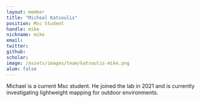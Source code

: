 ```yaml
---
layout: member
title: "Micheal Katsoulis"
position: Msc Student
handle: mike
nickname: mike
email: 
twitter: 
github: 
scholar: 
image: /assets/images/team/katsoulis-mike.png
alum: false
---
```

Michael is a current Msc student. He joined the lab in 2021 and is currently investigating lightweight mapping for outdoor environments.

